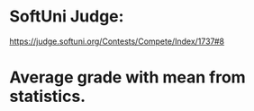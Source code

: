 # SoftUni Judge:
https://judge.softuni.org/Contests/Compete/Index/1737#8
# Average grade with mean from statistics.
